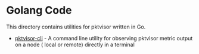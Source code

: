 # Golang Code

This directory contains utilities for pktvisor written in Go.

* [pktvisor-cli](cmd/pktvisor-cli/main.go) - A command line utility for observing pktvisor metric output on a node (
  local or remote) directly in a terminal

